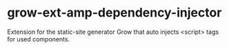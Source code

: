 # grow-ext-amp-dependency-injector
Extension for the static-site generator Grow that auto injects &lt;script> tags for used components.
